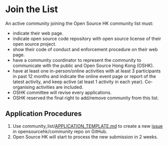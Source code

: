 # Join the List

An active community joining the Open Source HK community list must:

* indicate their web page.
* indicate open source code repository with open source license of their open source project.
* show their code of conduct and enforcement procedure on their web page.
* have a community coordinator to represent the community to communicate with the public and Open Source Hong Kong (OSHK).
* have at least one in-person/online activities with at least 3 participants in past 12 months and indicate the online event page or report of the latest activity, and keep active (at least 1 activity in each year). Co-organising activities are included.
* OSHK committee will revise every applications.
* OSHK reserved the final right to add/remove community from this list.

## Application Procedures

1. Use community_list/[APPLICATION_TEMPLATE.md](APPLICATION_TEMPLATE.md) to create a new [issue](https://github.com/opensourcehk/community/issues) in opensourcehk/community repo on GitHub.
2. Open Source HK will start to process the new submission in 2 weeks.

